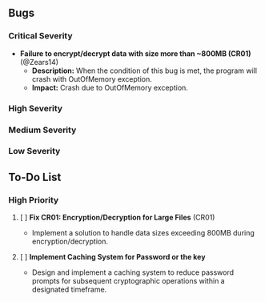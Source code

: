 ## Bugs

### Critical Severity

* **Failure to encrypt/decrypt data with size more than ~800MB (CR01)** (@Zears14)
    * **Description:** When the condition of this bug is met, the program will crash with OutOfMemory exception.
    * **Impact:** Crash due to OutOfMemory exception.

### High Severity


### Medium Severity


### Low Severity


## To-Do List

### High Priority

1. [ ] **Fix CR01: Encryption/Decryption for Large Files** (CR01)
    * Implement a solution to handle data sizes exceeding 800MB during encryption/decryption.

2. [ ] **Implement Caching System for Password or the key**
    * Design and implement a caching system to reduce password prompts for subsequent cryptographic operations within a designated timeframe. 


